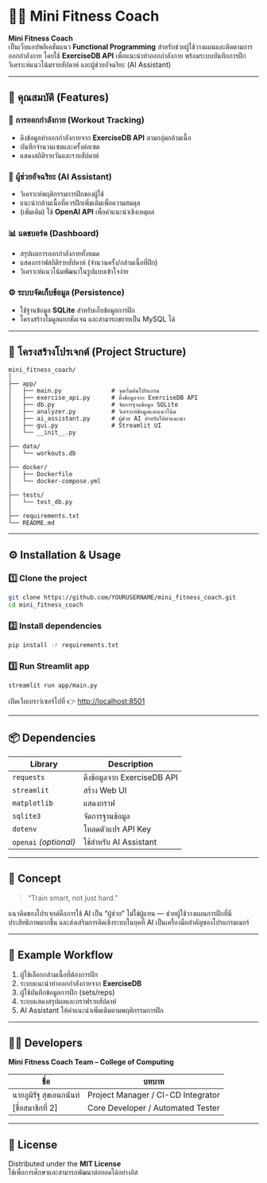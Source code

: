 # 🏋️‍♂️ Mini Fitness Coach

**Mini Fitness Coach**  
เป็นเว็บแอปพลิเคชันแนว **Functional Programming** สำหรับช่วยผู้ใช้วางแผนและติดตามการออกกำลังกาย โดยใช้ **ExerciseDB API** เพื่อแนะนำท่าออกกำลังกาย พร้อมระบบบันทึกการฝึก วิเคราะห์แนวโน้มรายสัปดาห์ และผู้ช่วยอัจฉริยะ (AI Assistant)

---

## 🚀 คุณสมบัติ (Features)

### 💪 การออกกำลังกาย (Workout Tracking)
- ดึงข้อมูลท่าออกกำลังกายจาก **ExerciseDB API** ตามกลุ่มกล้ามเนื้อ  
- บันทึกจำนวนเซตและครั้งต่อเซต  
- แสดงสถิติรายวันและรายสัปดาห์  

### 🧠 ผู้ช่วยอัจฉริยะ (AI Assistant)
- วิเคราะห์พฤติกรรมการฝึกของผู้ใช้  
- แนะนำกล้ามเนื้อที่ควรฝึกเพิ่มเติมเพื่อความสมดุล  
- (เพิ่มเติม) ใช้ **OpenAI API** เพื่อคำแนะนำเชิงเหตุผล  

### 📊 แดชบอร์ด (Dashboard)
- สรุปผลการออกกำลังกายทั้งหมด  
- แสดงกราฟสถิติรายสัปดาห์ (จำนวนครั้ง/กล้ามเนื้อที่ฝึก)  
- วิเคราะห์แนวโน้มพัฒนาในรูปแบบเข้าใจง่าย  

### ⚙️ ระบบจัดเก็บข้อมูล (Persistence)
- ใช้ฐานข้อมูล **SQLite** สำหรับเก็บข้อมูลการฝึก  
- โครงสร้างโมดูลแยกชัดเจน และสามารถขยายเป็น MySQL ได้  

---

## 🧩 โครงสร้างโปรเจกต์ (Project Structure)

```
mini_fitness_coach/
│
├── app/
│   ├── main.py              # จุดเริ่มต้นโปรแกรม
│   ├── exercise_api.py      # ดึงข้อมูลจาก ExerciseDB API
│   ├── db.py                # จัดการฐานข้อมูล SQLite
│   ├── analyzer.py          # วิเคราะห์ข้อมูลและแนวโน้ม
│   ├── ai_assistant.py      # ผู้ช่วย AI สำหรับให้คำแนะนำ
│   ├── gui.py               # Streamlit UI
│   └── __init__.py
│
├── data/
│   └── workouts.db
│
├── docker/
│   ├── Dockerfile
│   └── docker-compose.yml
│
├── tests/
│   └── test_db.py
│
├── requirements.txt
└── README.md
```

---

## ⚙️ Installation & Usage

### 1️⃣ Clone the project
```bash
git clone https://github.com/YOURUSERNAME/mini_fitness_coach.git
cd mini_fitness_coach
```

### 2️⃣ Install dependencies
```bash
pip install -r requirements.txt
```

### 3️⃣ Run Streamlit app
```bash
streamlit run app/main.py
```

เปิดเว็บเบราว์เซอร์ไปที่ 👉 [http://localhost:8501](http://localhost:8501)

---

## 📦 Dependencies

| Library | Description |
|----------|-------------|
| `requests` | ดึงข้อมูลจาก ExerciseDB API |
| `streamlit` | สร้าง Web UI |
| `matplotlib` | แสดงกราฟ |
| `sqlite3` | จัดการฐานข้อมูล |
| `dotenv` | โหลดตัวแปร API Key |
| `openai` *(optional)* | ใช้สำหรับ AI Assistant |

---

## 🧠 Concept

> “Train smart, not just hard.”

แนวคิดของโปรเจกต์คือการใช้ AI เป็น “ผู้ช่วย” ไม่ใช่ผู้แทน — ช่วยผู้ใช้วางแผนการฝึกที่มีประสิทธิภาพมากขึ้น และส่งเสริมการคิดเชิงระบบในยุคที่ AI เป็นเครื่องมือสำคัญของโปรแกรมเมอร์

---

## 📜 Example Workflow

1. ผู้ใช้เลือกกล้ามเนื้อที่ต้องการฝึก  
2. ระบบแนะนำท่าออกกำลังกายจาก **ExerciseDB**  
3. ผู้ใช้บันทึกข้อมูลการฝึก (sets/reps)  
4. ระบบแสดงสรุปผลและกราฟรายสัปดาห์  
5. AI Assistant ให้คำแนะนำเพิ่มเติมตามพฤติกรรมการฝึก  

---

## 👨‍💻 Developers

**Mini Fitness Coach Team – College of Computing**

| ชื่อ | บทบาท |
|------|--------|
| นายภูมิรัฐ สุขเอนกนันท์ | Project Manager / CI-CD Integrator |
| [ชื่อสมาชิกที่ 2] | Core Developer / Automated Tester |

---

## 📜 License

Distributed under the **MIT License**  
ใช้เพื่อการศึกษาและสามารถพัฒนาต่อยอดได้อย่างอิส
